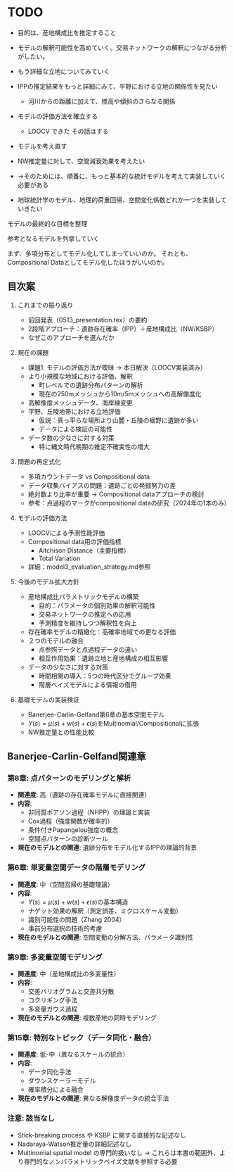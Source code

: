 <script type="text/javascript" async src="https://cdnjs.cloudflare.com/ajax/libs/mathjax/3.2.2/es5/tex-mml-chtml.min.js">
</script>
<script type="text/x-mathjax-config">
 MathJax.Hub.Config({
 tex2jax: {
 inlineMath: [['$', '$'] ],
 displayMath: [ ['$$','$$'], ["\\[","\\]"] ]
 }
 });
</script>

# TODO

- 目的は、産地構成比を推定すること
- モデルの解釈可能性を高めていく。交易ネットワークの解釈につながる分析がしたい。

- もう詳細な立地についてみていく
- IPPの推定結果をもっと詳細にみて、平野における立地の関係性を見たい
    - 河川からの距離に加えて、標高や傾斜のさらなる関係

- モデルの評価方法を確立する
    - LOOCV
    できた
    その話はする

- モデルを考え直す
- NW推定量に対して、空間減衰効果を考えたい
- →そのためには、順番に、もっと基本的な統計モデルを考えて実装していく必要がある
- 地球統計学のモデル、地理的荷重回帰、空間変化係数どれか一つを実装していきたい

モデルの最終的な目標を整理

参考となるモデルを列挙していく


まず、多項分布としてモデル化してしまっていいのか。
それとも、Compositional Dataとしてモデル化したほうがいいのか。


## 目次案
1. これまでの振り返り
    - 前回発表（0513_presentation.tex）の要約
    - 2段階アプローチ：遺跡存在確率（IPP）＋産地構成比（NW/KSBP）
    - なぜこのアプローチを選んだか

2. 現在の課題
    - 課題1. モデルの評価方法が曖昧 → 本日解決（LOOCV実装済み）
    - より小規模な地域における評価、解釈
        - 町レベルでの遺跡分布パターンの解析
        - 現在の250mメッシュから10m/5mメッシュへの高解像度化
    - 高解像度メッシュデータ、海岸線変更
    - 平野、丘陵地帯における立地評価
        - 仮説：真っ平らな場所より山麓・丘陵の裾野に遺跡が多い
        - データによる検証の可能性
    - データ数の少なさに対する対策
        - 特に縄文時代晩期の推定不確実性の増大

3. 問題の再定式化
    - 多項カウントデータ vs Compositional data
    - データ収集バイアスの問題：遺跡ごとの発掘努力の差
    - 絶対数より比率が重要 → Compositional dataアプローチの検討
    - 参考：点過程のマークがcompositional dataの研究（2024年の1本のみ）

4. モデルの評価方法
    - LOOCVによる予測性能評価
    - Compositional data用の評価指標
        - Aitchison Distance（主要指標）
        - Total Variation
    - 詳細：model3_evaluation_strategy.md参照

5. 今後のモデル拡大方針
    - 産地構成比パラメトリックモデルの構築
        - 目的：パラメータの個別効果の解釈可能性
        - 交易ネットワークの推定への応用
        - 予測精度を維持しつつ解釈性を向上
    - 存在確率モデルの精緻化：高確率地域での更なる評価
    - ２つのモデルの融合
        - 点参照データと点過程データの違い
        - 相互作用効果：遺跡立地と産地構成の相互影響
    - データの少なさに対する対策
        - 時間相関の導入：5つの時代区分でグループ効果
        - 階層ベイズモデルによる情報の借用

6. 基礎モデルの実装検証
    - Banerjee-Carlin-Gelfand第6章の基本空間モデル
    - $Y(s) = \mu(s) + w(s) + \epsilon(s)$をMultinomial/Compositionalに拡張
    - NW推定量との性能比較


## Banerjee-Carlin-Gelfand関連章

### 第8章: 点パターンのモデリングと解析
- **関連度**: 高（遺跡の存在確率モデルに直接関連）
- **内容**:
  - 非同質ポアソン過程（NHPP）の理論と実装
  - Cox過程（強度関数が確率的）
  - 条件付きPapangelou強度の概念
  - 空間点パターンの診断ツール
- **現在のモデルとの関連**: 遺跡分布をモデル化するIPPの理論的背景

### 第6章: 単変量空間データの階層モデリング
- **関連度**: 中（空間回帰の基礎理論）
- **内容**:
  - $Y(s) = \mu(s) + w(s) + \epsilon(s)$の基本構造
  - ナゲット効果の解釈（測定誤差、ミクロスケール変動）
  - 識別可能性の問題（Zhang 2004）
  - 事前分布選択の技術的考慮
- **現在のモデルとの関連**: 空間変動の分解方法、パラメータ識別性

### 第9章: 多変量空間モデリング
- **関連度**: 中（産地構成比の多変量性）
- **内容**:
  - 交差バリオグラムと交差共分散
  - コクリギング手法
  - 多変量ガウス過程
- **現在のモデルとの関連**: 複数産地の同時モデリング

### 第15章: 特別なトピック（データ同化・融合）
- **関連度**: 低-中（異なるスケールの統合）
- **内容**:
  - データ同化手法
  - ダウンスケーラーモデル
  - 確率積分による融合
- **現在のモデルとの関連**: 異なる解像度データの統合手法

### 注意: 該当なし
- Stick-breaking process や KSBP に関する直接的な記述なし
- Nadaraya-Watson推定量の詳細記述なし
- Multinomial spatial model の専門的扱いなし
→ これらは本書の範囲外、より専門的なノンパラメトリックベイズ文献を参照する必要
